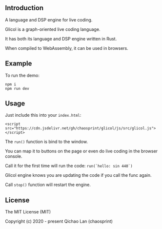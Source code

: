 ## Introduction

A language and DSP engine for live coding.

Glicol is a graph-oriented live coding language.

It has both its language and DSP engine written in Rust.

When compiled to WebAssembly, it can be used in browsers.

## Example

To run the demo:

```
npm i
npm run dev
```

## Usage

Just include this into your `index.html`:

```
<script src="https://cdn.jsdelivr.net/gh/chaosprint/glicol/js/src/glicol.js"></script>
```

The `run()` function is bind to the window.

You can map it to buttons on the page or even do live coding in the browser console.

Call it for the first time will run the code:
```run(`hello: sin 440`)```

Glicol engine knows you are updating the code if you call the func again.

Call `stop()` function will restart the engine.

## License

The MIT License (MIT)

Copyright (c) 2020 - present Qichao Lan (chaosprint)